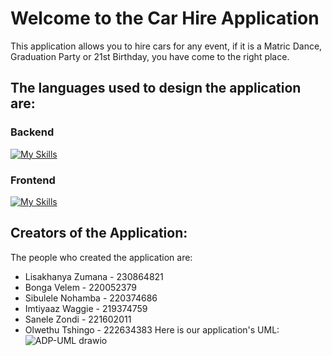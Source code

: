 # Welcome to the Car Hire Application
This application allows you to hire cars for any event, if it is a Matric Dance, Graduation Party or 21st Birthday, you have come to the right place.
## The languages used to design the application are:
### Backend
[![My Skills](https://skillicons.dev/icons?i=spring)](https://skillicons.dev)
### Frontend
[![My Skills](https://skillicons.dev/icons?i=react)](https://skillicons.dev)
## Creators of the Application:
The people who created the application are:
- Lisakhanya Zumana - 230864821
- Bonga Velem - 220052379
- Sibulele Nohamba - 220374686
- Imtiyaaz Waggie - 219374759
- Sanele Zondi - 221602011
- Olwethu Tshingo - 222634383 
Here is our application's UML:
![ADP-UML drawio](https://github.com/user-attachments/assets/0ea5afc3-69db-418d-88ff-0b8bc9c9dc68)
